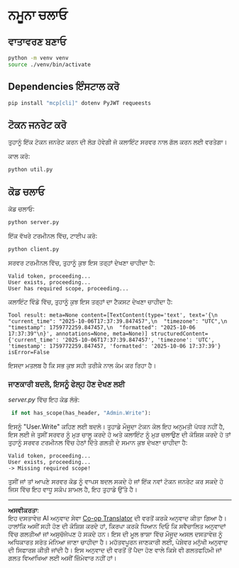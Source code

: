 <!--
CO_OP_TRANSLATOR_METADATA:
{
  "original_hash": "fd28e690667b8ad84bb153cb025cfd73",
  "translation_date": "2025-10-07T01:16:42+00:00",
  "source_file": "03-GettingStarted/11-simple-auth/solution/python/README.md",
  "language_code": "pa"
}
-->
# ਨਮੂਨਾ ਚਲਾਓ

## ਵਾਤਾਵਰਣ ਬਣਾਓ

```sh
python -m venv venv
source ./venv/bin/activate
```

## Dependencies ਇੰਸਟਾਲ ਕਰੋ

```sh
pip install "mcp[cli]" dotenv PyJWT requeests
```

## ਟੋਕਨ ਜਨਰੇਟ ਕਰੋ

ਤੁਹਾਨੂੰ ਇੱਕ ਟੋਕਨ ਜਨਰੇਟ ਕਰਨ ਦੀ ਲੋੜ ਹੋਵੇਗੀ ਜੋ ਕਲਾਇੰਟ ਸਰਵਰ ਨਾਲ ਗੱਲ ਕਰਨ ਲਈ ਵਰਤੇਗਾ।

ਕਾਲ ਕਰੋ:

```sh
python util.py
```

## ਕੋਡ ਚਲਾਓ

ਕੋਡ ਚਲਾਓ:

```sh
python server.py
```

ਇੱਕ ਵੱਖਰੇ ਟਰਮੀਨਲ ਵਿੱਚ, ਟਾਈਪ ਕਰੋ:

```sh
python client.py
```

ਸਰਵਰ ਟਰਮੀਨਲ ਵਿੱਚ, ਤੁਹਾਨੂੰ ਕੁਝ ਇਸ ਤਰ੍ਹਾਂ ਦੇਖਣਾ ਚਾਹੀਦਾ ਹੈ:

```text
Valid token, proceeding...
User exists, proceeding...
User has required scope, proceeding...
```

ਕਲਾਇੰਟ ਵਿੰਡੋ ਵਿੱਚ, ਤੁਹਾਨੂੰ ਕੁਝ ਇਸ ਤਰ੍ਹਾਂ ਦਾ ਟੈਕਸਟ ਦੇਖਣਾ ਚਾਹੀਦਾ ਹੈ:

```text
Tool result: meta=None content=[TextContent(type='text', text='{\n  "current_time": "2025-10-06T17:37:39.847457",\n  "timezone": "UTC",\n  "timestamp": 1759772259.847457,\n  "formatted": "2025-10-06 17:37:39"\n}', annotations=None, meta=None)] structuredContent={'current_time': '2025-10-06T17:37:39.847457', 'timezone': 'UTC', 'timestamp': 1759772259.847457, 'formatted': '2025-10-06 17:37:39'} isError=False
```

ਇਸਦਾ ਮਤਲਬ ਹੈ ਕਿ ਸਭ ਕੁਝ ਸਹੀ ਤਰੀਕੇ ਨਾਲ ਕੰਮ ਕਰ ਰਿਹਾ ਹੈ।

### ਜਾਣਕਾਰੀ ਬਦਲੋ, ਇਸਨੂੰ ਫੇਲ੍ਹ ਹੋਣ ਦੇਖਣ ਲਈ

*server.py* ਵਿੱਚ ਇਹ ਕੋਡ ਲੱਭੋ:

```python
 if not has_scope(has_header, "Admin.Write"):
```

ਇਸਨੂੰ "User.Write" ਕਹਿਣ ਲਈ ਬਦਲੋ। ਤੁਹਾਡੇ ਮੌਜੂਦਾ ਟੋਕਨ ਕੋਲ ਇਹ ਅਨੁਮਤੀ ਪੱਧਰ ਨਹੀਂ ਹੈ, ਇਸ ਲਈ ਜੇ ਤੁਸੀਂ ਸਰਵਰ ਨੂੰ ਮੁੜ ਚਾਲੂ ਕਰਦੇ ਹੋ ਅਤੇ ਕਲਾਇੰਟ ਨੂੰ ਮੁੜ ਚਲਾਉਣ ਦੀ ਕੋਸ਼ਿਸ਼ ਕਰਦੇ ਹੋ ਤਾਂ ਤੁਹਾਨੂੰ ਸਰਵਰ ਟਰਮੀਨਲ ਵਿੱਚ ਹੇਠਾਂ ਦਿੱਤੇ ਗਲਤੀ ਦੇ ਸਮਾਨ ਕੁਝ ਦੇਖਣਾ ਚਾਹੀਦਾ ਹੈ:

```text
Valid token, proceeding...
User exists, proceeding...
-> Missing required scope!
```

ਤੁਸੀਂ ਜਾਂ ਤਾਂ ਆਪਣੇ ਸਰਵਰ ਕੋਡ ਨੂੰ ਵਾਪਸ ਬਦਲ ਸਕਦੇ ਹੋ ਜਾਂ ਇੱਕ ਨਵਾਂ ਟੋਕਨ ਜਨਰੇਟ ਕਰ ਸਕਦੇ ਹੋ ਜਿਸ ਵਿੱਚ ਇਹ ਵਾਧੂ ਸਕੋਪ ਸ਼ਾਮਲ ਹੈ, ਇਹ ਤੁਹਾਡੇ ਉੱਤੇ ਹੈ।

---

**ਅਸਵੀਕਰਤਾ**:  
ਇਹ ਦਸਤਾਵੇਜ਼ AI ਅਨੁਵਾਦ ਸੇਵਾ [Co-op Translator](https://github.com/Azure/co-op-translator) ਦੀ ਵਰਤੋਂ ਕਰਕੇ ਅਨੁਵਾਦ ਕੀਤਾ ਗਿਆ ਹੈ। ਹਾਲਾਂਕਿ ਅਸੀਂ ਸਹੀ ਹੋਣ ਦੀ ਕੋਸ਼ਿਸ਼ ਕਰਦੇ ਹਾਂ, ਕਿਰਪਾ ਕਰਕੇ ਧਿਆਨ ਦਿਓ ਕਿ ਸਵੈਚਾਲਿਤ ਅਨੁਵਾਦਾਂ ਵਿੱਚ ਗਲਤੀਆਂ ਜਾਂ ਅਸੁਚੱਜੇਪਣ ਹੋ ਸਕਦੇ ਹਨ। ਇਸ ਦੀ ਮੂਲ ਭਾਸ਼ਾ ਵਿੱਚ ਮੌਜੂਦ ਅਸਲ ਦਸਤਾਵੇਜ਼ ਨੂੰ ਅਧਿਕਾਰਤ ਸਰੋਤ ਮੰਨਿਆ ਜਾਣਾ ਚਾਹੀਦਾ ਹੈ। ਮਹੱਤਵਪੂਰਨ ਜਾਣਕਾਰੀ ਲਈ, ਪੇਸ਼ੇਵਰ ਮਨੁੱਖੀ ਅਨੁਵਾਦ ਦੀ ਸਿਫਾਰਸ਼ ਕੀਤੀ ਜਾਂਦੀ ਹੈ। ਇਸ ਅਨੁਵਾਦ ਦੀ ਵਰਤੋਂ ਤੋਂ ਪੈਦਾ ਹੋਣ ਵਾਲੇ ਕਿਸੇ ਵੀ ਗਲਤਫਹਿਮੀ ਜਾਂ ਗਲਤ ਵਿਆਖਿਆ ਲਈ ਅਸੀਂ ਜ਼ਿੰਮੇਵਾਰ ਨਹੀਂ ਹਾਂ।
